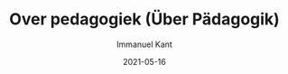 ---
title: "Over pedagogiek (Über Pädagogik)"
author: "Immanuel Kant"
isbn: ""
isbn13: "9780486432212"
rating: "3"
publisher: "Dover Publications"
pages: "128"
publishYear: "1803"
read: "2021"
goodreads_id: "1170558"
language: "nl"
date: "2021-05-16"
---